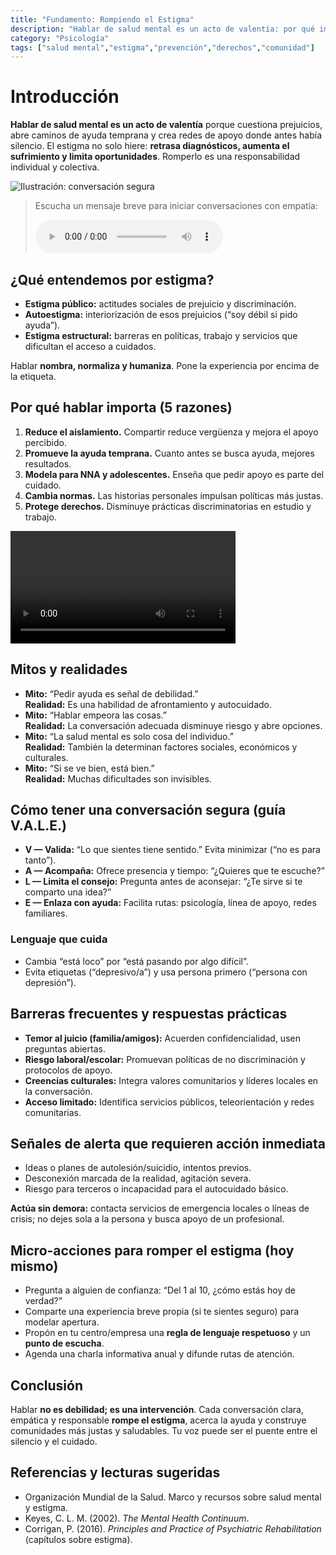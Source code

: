 ```yaml
---
title: "Fundamento: Rompiendo el Estigma"
description: "Hablar de salud mental es un acto de valentía: por qué importa y cómo construir comunidades seguras."
category: "Psicología"
tags: ["salud mental","estigma","prevención","derechos","comunidad"]
---
```


# Introducción

**Hablar de salud mental es un acto de valentía** porque cuestiona prejuicios, abre caminos de ayuda temprana y crea redes de apoyo donde antes había silencio. El estigma no solo hiere: **retrasa diagnósticos, aumenta el sufrimiento y limita oportunidades**. Romperlo es una responsabilidad individual y colectiva.

![Ilustración: conversación segura](https://images.unsplash.com/photo-1517245386807-bb43f82c33c4?auto=format&fit=crop&w=600&q=80)

> Escucha un mensaje breve para iniciar conversaciones con empatía:
>
> <audio controls src="https://www.w3schools.com/html/horse.mp3"></audio>

## ¿Qué entendemos por estigma?

- **Estigma público:** actitudes sociales de prejuicio y discriminación.
- **Autoestigma:** interiorización de esos prejuicios (“soy débil si pido ayuda”).
- **Estigma estructural:** barreras en políticas, trabajo y servicios que dificultan el acceso a cuidados.

Hablar **nombra, normaliza y humaniza**. Pone la experiencia por encima de la etiqueta.

## Por qué hablar importa (5 razones)

1. **Reduce el aislamiento.** Compartir reduce vergüenza y mejora el apoyo percibido.  
2. **Promueve la ayuda temprana.** Cuanto antes se busca ayuda, mejores resultados.  
3. **Modela para NNA y adolescentes.** Enseña que pedir apoyo es parte del cuidado.  
4. **Cambia normas.** Las historias personales impulsan políticas más justas.  
5. **Protege derechos.** Disminuye prácticas discriminatorias en estudio y trabajo.

<div style="margin: 1em 0;">
<video controls width="360" src="https://www.w3schools.com/html/mov_bbb.mp4"></video>
</div>

## Mitos y realidades

- **Mito:** “Pedir ayuda es señal de debilidad.”  
  **Realidad:** Es una habilidad de afrontamiento y autocuidado.
- **Mito:** “Hablar empeora las cosas.”  
  **Realidad:** La conversación adecuada disminuye riesgo y abre opciones.
- **Mito:** “La salud mental es solo cosa del individuo.”  
  **Realidad:** También la determinan factores sociales, económicos y culturales.
- **Mito:** “Si se ve bien, está bien.”  
  **Realidad:** Muchas dificultades son invisibles.

## Cómo tener una conversación segura (guía V.A.L.E.)

- **V — Valida:** “Lo que sientes tiene sentido.” Evita minimizar (“no es para tanto”).  
- **A — Acompaña:** Ofrece presencia y tiempo: “¿Quieres que te escuche?”  
- **L — Limita el consejo:** Pregunta antes de aconsejar: “¿Te sirve si te comparto una idea?”  
- **E — Enlaza con ayuda:** Facilita rutas: psicología, línea de apoyo, redes familiares.

### Lenguaje que cuida
- Cambia “está loco” por “está pasando por algo difícil”.
- Evita etiquetas (“depresivo/a”) y usa persona primero (“persona con depresión”).

## Barreras frecuentes y respuestas prácticas

- **Temor al juicio (familia/amigos):** Acuerden confidencialidad, usen preguntas abiertas.  
- **Riesgo laboral/escolar:** Promuevan políticas de no discriminación y protocolos de apoyo.  
- **Creencias culturales:** Integra valores comunitarios y líderes locales en la conversación.  
- **Acceso limitado:** Identifica servicios públicos, teleorientación y redes comunitarias.

## Señales de alerta que requieren acción inmediata

- Ideas o planes de autolesión/suicidio, intentos previos.
- Desconexión marcada de la realidad, agitación severa.
- Riesgo para terceros o incapacidad para el autocuidado básico.

**Actúa sin demora:** contacta servicios de emergencia locales o líneas de crisis; no dejes sola a la persona y busca apoyo de un profesional.

## Micro-acciones para romper el estigma (hoy mismo)

- Pregunta a alguien de confianza: “Del 1 al 10, ¿cómo estás hoy de verdad?”  
- Comparte una experiencia breve propia (si te sientes seguro) para modelar apertura.  
- Propón en tu centro/empresa una **regla de lenguaje respetuoso** y un **punto de escucha**.  
- Agenda una charla informativa anual y difunde rutas de atención.

## Conclusión

Hablar **no es debilidad; es una intervención**. Cada conversación clara, empática y responsable **rompe el estigma**, acerca la ayuda y construye comunidades más justas y saludables. Tu voz puede ser el puente entre el silencio y el cuidado.

## Referencias y lecturas sugeridas

- Organización Mundial de la Salud. Marco y recursos sobre salud mental y estigma.  
- Keyes, C. L. M. (2002). *The Mental Health Continuum*.  
- Corrigan, P. (2016). *Principles and Practice of Psychiatric Rehabilitation* (capítulos sobre estigma).

